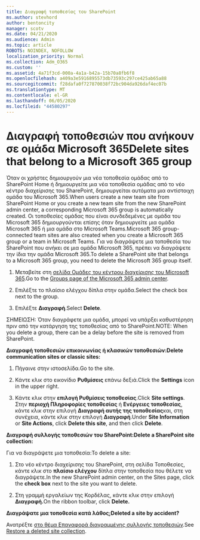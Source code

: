 ```yaml
---
title: Διαγραφή τοποθεσίας του SharePoint
ms.author: stevhord
author: bentoncity
manager: scotv
ms.date: 04/21/2020
ms.audience: Admin
ms.topic: article
ROBOTS: NOINDEX, NOFOLLOW
localization_priority: Normal
ms.collection: Adm_O365
ms.custom: ''
ms.assetid: 4a71f3cd-000a-4a1a-b42a-15b70a8fb6f8
ms.openlocfilehash: a409a3e5916895573db73593c297ce425ab65a88
ms.sourcegitcommit: f28dafa0f727870038f72bc904da926daf4ec07b
ms.translationtype: MT
ms.contentlocale: el-GR
ms.lasthandoff: 06/05/2020
ms.locfileid: "44580297"
---
```

# <a name="delete-sites-that-belong-to-a-microsoft-365-group"></a><span data-ttu-id="e97ae-102">Διαγραφή τοποθεσιών που ανήκουν σε ομάδα Microsoft 365</span><span class="sxs-lookup"><span data-stu-id="e97ae-102">Delete sites that belong to a Microsoft 365 group</span></span>

<span data-ttu-id="e97ae-103">Όταν οι χρήστες δημιουργούν μια νέα τοποθεσία ομάδας από το SharePoint Home ή δημιουργείτε μια νέα τοποθεσία ομάδας από το νέο κέντρο διαχείρισης του SharePoint, δημιουργείται αυτόματα μια αντίστοιχη ομάδα του Microsoft 365.</span><span class="sxs-lookup"><span data-stu-id="e97ae-103">When users create a new team site from SharePoint Home or you create a new team site from the new SharePoint admin center, a corresponding Microsoft 365 group is automatically created.</span></span> <span data-ttu-id="e97ae-104">Οι τοποθεσίες ομάδας που είναι συνδεδεμένες με ομάδα του Microsoft 365 δημιουργούνται επίσης όταν δημιουργείτε μια ομάδα Microsoft 365 ή μια ομάδα στο Microsoft Teams.</span><span class="sxs-lookup"><span data-stu-id="e97ae-104">Microsoft 365 group-connected team sites are also created when you create a Microsoft 365 group or a team in Microsoft Teams.</span></span> <span data-ttu-id="e97ae-105">Για να διαγράψετε μια τοποθεσία του SharePoint που ανήκει σε μια ομάδα Microsoft 365, πρέπει να διαγράψετε την ίδια την ομάδα Microsoft 365.</span><span class="sxs-lookup"><span data-stu-id="e97ae-105">To delete a SharePoint site that belongs to a Microsoft 365 group, you need to delete the Microsoft 365 group itself.</span></span> 
  
1. <span data-ttu-id="e97ae-106">Μεταβείτε στη [σελίδα Ομάδες του κέντρου διαχείρισης του Microsoft 365](https://portal.office.com/adminportal/home#/groups).</span><span class="sxs-lookup"><span data-stu-id="e97ae-106">Go to the [Groups page of the Microsoft 365 admin center](https://portal.office.com/adminportal/home#/groups).</span></span>
    
2. <span data-ttu-id="e97ae-107">Επιλέξτε το πλαίσιο ελέγχου δίπλα στην ομάδα.</span><span class="sxs-lookup"><span data-stu-id="e97ae-107">Select the check box next to the group.</span></span>
    
3. <span data-ttu-id="e97ae-108">Επιλέξτε **Διαγραφή**.</span><span class="sxs-lookup"><span data-stu-id="e97ae-108">Select **Delete**.</span></span>
    
<span data-ttu-id="e97ae-109">ΣΗΜΕΙΩΣΗ: Όταν διαγράφετε μια ομάδα, μπορεί να υπάρξει καθυστέρηση πριν από την κατάργηση της τοποθεσίας από το SharePoint.</span><span class="sxs-lookup"><span data-stu-id="e97ae-109">NOTE: When you delete a group, there can be a delay before the site is removed from SharePoint.</span></span>
  
<span data-ttu-id="e97ae-110">**Διαγραφή τοποθεσιών επικοινωνίας ή κλασικών τοποθεσιών:**</span><span class="sxs-lookup"><span data-stu-id="e97ae-110">**Delete communication sites or classic sites:**</span></span>

1. <span data-ttu-id="e97ae-111">Πήγαινε στην ιστοσελίδα.</span><span class="sxs-lookup"><span data-stu-id="e97ae-111">Go to the site.</span></span>
  
2. <span data-ttu-id="e97ae-112">Κάντε κλικ στο εικονίδιο **Ρυθμίσεις** επάνω δεξιά.</span><span class="sxs-lookup"><span data-stu-id="e97ae-112">Click the **Settings** icon in the upper right.</span></span> 
  
3. <span data-ttu-id="e97ae-113">Κάντε κλικ στην **επιλογή Ρυθμίσεις τοποθεσίας**.</span><span class="sxs-lookup"><span data-stu-id="e97ae-113">Click **Site settings**.</span></span> <span data-ttu-id="e97ae-114">Στην **περιοχή Πληροφορίες τοποθεσίας** ή **Ενέργειες τοποθεσίας**, κάντε κλικ στην επιλογή **Διαγραφή αυτής της τοποθεσίας**και, στη συνέχεια, κάντε κλικ στην επιλογή **Διαγραφή**.</span><span class="sxs-lookup"><span data-stu-id="e97ae-114">Under **Site Information** or **Site Actions**, click **Delete this site**, and then click **Delete**.</span></span>
  
<span data-ttu-id="e97ae-115">**Διαγραφή συλλογής τοποθεσιών του SharePoint:**</span><span class="sxs-lookup"><span data-stu-id="e97ae-115">**Delete a SharePoint site collection:**</span></span>

<span data-ttu-id="e97ae-116">Για να διαγράψετε μια τοποθεσία:</span><span class="sxs-lookup"><span data-stu-id="e97ae-116">To delete a site:</span></span>
  
1. <span data-ttu-id="e97ae-117">Στο νέο κέντρο διαχείρισης του SharePoint, στη σελίδα Τοποθεσίες, κάντε κλικ στο **πλαίσιο ελέγχου** δίπλα στην τοποθεσία που θέλετε να διαγράψετε.</span><span class="sxs-lookup"><span data-stu-id="e97ae-117">In the new SharePoint admin center, on the Sites page, click the **check box** next to the site you want to delete.</span></span> 
    
2. <span data-ttu-id="e97ae-118">Στη γραμμή εργαλείων της Κορδέλας, κάντε κλικ στην επιλογή **Διαγραφή.**</span><span class="sxs-lookup"><span data-stu-id="e97ae-118">On the ribbon toolbar, click **Delete.**</span></span>
    
<span data-ttu-id="e97ae-119">**Διαγράψατε μια τοποθεσία κατά λάθος;**</span><span class="sxs-lookup"><span data-stu-id="e97ae-119">**Deleted a site by accident?**</span></span>

<span data-ttu-id="e97ae-120">Ανατρέξτε [στο θέμα Επαναφορά διαγραμμένης συλλογής τοποθεσιών](https://go.microsoft.com/fwlink/?linkid=867660).</span><span class="sxs-lookup"><span data-stu-id="e97ae-120">See [Restore a deleted site collection](https://go.microsoft.com/fwlink/?linkid=867660).</span></span>
  


